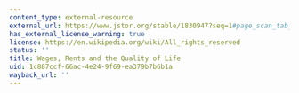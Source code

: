 ```yaml
---
content_type: external-resource
external_url: https://www.jstor.org/stable/1830947?seq=1#page_scan_tab_contents
has_external_license_warning: true
license: https://en.wikipedia.org/wiki/All_rights_reserved
status: ''
title: Wages, Rents and the Quality of Life
uid: 1c887ccf-66ac-4e24-9f69-ea379b7b6b1a
wayback_url: ''
---
```

